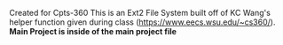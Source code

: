 Created for Cpts-360
This is an Ext2 File System built off of KC Wang's helper function given during class (https://www.eecs.wsu.edu/~cs360/).
**Main Project is inside of the main project file**
